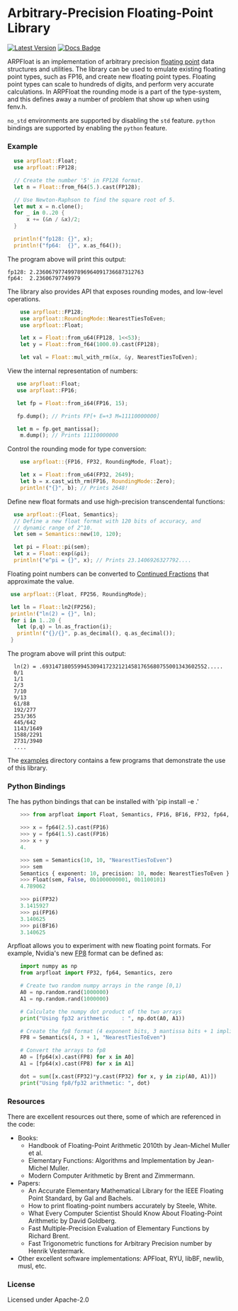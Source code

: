 
# Arbitrary-Precision Floating-Point Library &emsp; 
[![Latest Version]][crates.io] [![Docs Badge]][docs]

[Latest Version]: https://img.shields.io/crates/v/arpfloat.svg
[crates.io]: https://crates.io/crates/arpfloat
[Docs Badge]: https://docs.rs/arpfloat/badge.svg
[docs]: https://docs.rs/arpfloat

ARPFloat is an implementation of arbitrary precision
[floating point](https://en.wikipedia.org/wiki/IEEE_754) data
structures and utilities. The library can be used to emulate existing floating
point types, such as FP16, and create new floating point types. Floating point
types can scale to hundreds of digits, and perform very accurate calculations.
In ARPFloat the rounding mode is a part of the type-system, and this defines
away a number of problem that show up when using fenv.h.

`no_std` environments are supported by disabling the `std` feature. 
`python` bindings are supported by enabling the `python` feature.

### Example
```rust
  use arpfloat::Float;
  use arpfloat::FP128;

  // Create the number '5' in FP128 format.
  let n = Float::from_f64(5.).cast(FP128);

  // Use Newton-Raphson to find the square root of 5.
  let mut x = n.clone();
  for _ in 0..20 {
      x += (&n / &x)/2;
  }

  println!("fp128: {}", x);
  println!("fp64:  {}", x.as_f64());
 ```


The program above will print this output:
```console
fp128: 2.2360679774997896964091736687312763
fp64:  2.23606797749979
```

The library also provides API that exposes rounding modes, and low-level
operations.

```rust
    use arpfloat::FP128;
    use arpfloat::RoundingMode::NearestTiesToEven;
    use arpfloat::Float;

    let x = Float::from_u64(FP128, 1<<53);
    let y = Float::from_f64(1000.0).cast(FP128);

    let val = Float::mul_with_rm(&x, &y, NearestTiesToEven);
 ```

 View the internal representation of numbers:

 ```rust
    use arpfloat::Float;
    use arpfloat::FP16;

    let fp = Float::from_i64(FP16, 15);

    fp.dump(); // Prints FP[+ E=+3 M=11110000000]

    let m = fp.get_mantissa();
     m.dump(); // Prints 11110000000
```

 Control the rounding mode for type conversion:

```rust
    use arpfloat::{FP16, FP32, RoundingMode, Float};

    let x = Float::from_u64(FP32, 2649);
    let b = x.cast_with_rm(FP16, RoundingMode::Zero);
    println!("{}", b); // Prints 2648!
```

 Define new float formats and use high-precision transcendental functions:

```rust
  use arpfloat::{Float, Semantics};
  // Define a new float format with 120 bits of accuracy, and
  // dynamic range of 2^10.
  let sem = Semantics::new(10, 120);

  let pi = Float::pi(sem);
  let x = Float::exp(&pi);
  println!("e^pi = {}", x); // Prints 23.1406926327792....
```

 Floating point numbers can be converted to
 [Continued Fractions](https://en.wikipedia.org/wiki/Continued_fraction) that
 approximate the value.

 ```rust
  use arpfloat::{Float, FP256, RoundingMode};

  let ln = Float::ln2(FP256);
  println!("ln(2) = {}", ln);
  for i in 1..20 {
    let (p,q) = ln.as_fraction(i);
    println!("{}/{}", p.as_decimal(), q.as_decimal());
  }
 ```
The program above will print this output:
```console
  ln(2) = .6931471805599453094172321214581765680755001343602552.....
  0/1
  1/1
  2/3
  7/10
  9/13
  61/88
  192/277
  253/365
  445/642
  1143/1649
  1588/2291
  2731/3940
  ....
```

The [examples](examples) directory contains a few programs that demonstrate the use of this library.

### Python Bindings

The has python bindings that can be installed with 'pip install -e .'

```python
    >>> from arpfloat import Float, Semantics, FP16, BF16, FP32, fp64, pi

    >>> x = fp64(2.5).cast(FP16)
    >>> y = fp64(1.5).cast(FP16)
    >>> x + y
    4.

    >>> sem = Semantics(10, 10, "NearestTiesToEven")
    >>> sem
    Semantics { exponent: 10, precision: 10, mode: NearestTiesToEven }
    >>> Float(sem, False, 0b1000000001, 0b1100101)
    4.789062

    >>> pi(FP32)
    3.1415927
    >>> pi(FP16)
    3.140625
    >>> pi(BF16)
    3.140625
```

Arpfloat allows you to experiment with new floating point formats. For example,
Nvidia's new [FP8](https://docs.nvidia.com/deeplearning/transformer-engine/user-guide/examples/fp8_primer.html)
format can be defined as:

```python
    import numpy as np
    from arpfloat import FP32, fp64, Semantics, zero

    # Create two random numpy arrays in the range [0,1)
    A0 = np.random.rand(1000000)
    A1 = np.random.rand(1000000)

    # Calculate the numpy dot product of the two arrays
    print("Using fp32 arithmetic    : ", np.dot(A0, A1))

    # Create the fp8 format (4 exponent bits, 3 mantissa bits + 1 implicit bit)
    FP8 = Semantics(4, 3 + 1, "NearestTiesToEven")

    # Convert the arrays to fp8
    A0 = [fp64(x).cast(FP8) for x in A0]
    A1 = [fp64(x).cast(FP8) for x in A1]

    dot = sum([x.cast(FP32)*y.cast(FP32) for x, y in zip(A0, A1)])
    print("Using fp8/fp32 arithmetic: ", dot)
```

### Resources

There are excellent resources out there, some of which are referenced in the code:

* Books:
    * Handbook of Floating-Point Arithmetic 2010th by Jean-Michel Muller et al.
    * Elementary Functions: Algorithms and Implementation by Jean-Michel Muller.
    * Modern Computer Arithmetic by Brent and Zimmermann.
* Papers:
    * An Accurate Elementary Mathematical Library for the IEEE Floating Point Standard, by Gal and Bachels.
    * How to print floating-point numbers accurately by Steele, White.
    * What Every Computer Scientist Should Know About Floating-Point Arithmetic by David Goldberg.
    * Fast Multiple-Precision Evaluation of Elementary Functions by Richard Brent.
    * Fast Trigonometric functions for Arbitrary Precision number by Henrik Vestermark.
* Other excellent software implementations: APFloat, RYU, libBF, newlib, musl, etc.

### License

Licensed under Apache-2.0

